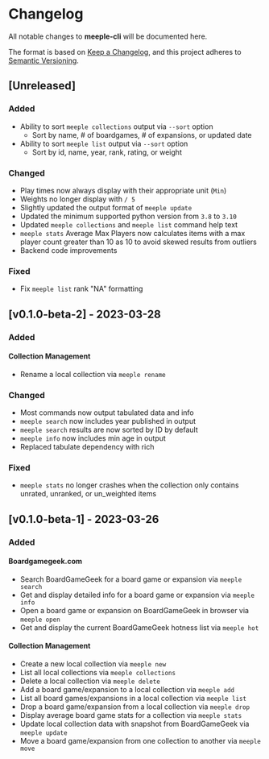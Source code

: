 # Changelog

All notable changes to **meeple-cli** will be documented here.

The format is based on
[Keep a Changelog](https://keepachangelog.com/en/1.0.0/ "Keep a Changelog"),
and this project adheres to
[Semantic Versioning](https://semver.org/spec/v2.0.0.html "Semantic Versioning").

## [Unreleased]

### Added

- Ability to sort `meeple collections` output via `--sort` option
  - Sort by name, # of boardgames, # of expansions, or updated date
- Ability to sort `meeple list` output via `--sort` option
  - Sort by id, name, year, rank, rating, or weight

### Changed

- Play times now always display with their appropriate unit (`Min`)
- Weights no longer display with `/ 5`
- Slightly updated the output format of `meeple update`
- Updated the minimum supported python version from `3.8` to `3.10`
- Updated `meeple collections` and `meeple list` command help text
- `meeple stats` Average Max Players now calculates items with a max player count greater than 10 as 10 to avoid skewed results from outliers
- Backend code improvements

### Fixed

- Fix `meeple list` rank "NA" formatting

## [v0.1.0-beta-2] - 2023-03-28

### Added

#### Collection Management

- Rename a local collection via `meeple rename`

### Changed

- Most commands now output tabulated data and info
- `meeple search` now includes year published in output
- `meeple search` results are now sorted by ID by default
- `meeple info` now includes min age in output
- Replaced tabulate dependency with rich

### Fixed

- `meeple stats` no longer crashes when the collection only contains unrated,
  unranked, or un_weighted items

## [v0.1.0-beta-1] - 2023-03-26

### Added

#### Boardgamegeek.com

- Search BoardGameGeek for a board game or expansion via `meeple search`
- Get and display detailed info for a board game or expansion via `meeple info`
- Open a board game or expansion on BoardGameGeek in browser via `meeple open`
- Get and display the current BoardGameGeek hotness list via `meeple hot`

#### Collection Management

- Create a new local collection via `meeple new`
- List all local collections via `meeple collections`
- Delete a local collection via `meeple delete`
- Add a board game/expansion to a local collection via `meeple add`
- List all board games/expansions in a local collection via `meeple list`
- Drop a board game/expansion from a local collection via `meeple drop`
- Display average board game stats for a collection via `meeple stats`
- Update local collection data with snapshot from BoardGameGeek via `meeple update`
- Move a board game/expansion from one collection to another via `meeple move`
